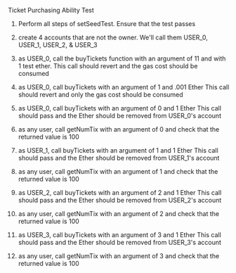 Ticket Purchasing Ability Test

1)	Perform all steps of setSeedTest. Ensure that the test passes

2)	create 4 accounts that are not the owner. We'll call them USER_0, USER_1, USER_2, & USER_3

3)	as USER_0, call the buyTickets function with an argument of 11 and with 1 test ether.
	This call should revert and the gas cost should be consumed

4)	as USER_0, call buyTickets with an argument of 1 and .001 Ether
	This call should revert and only the gas cost should be consumed

5)	as USER_0, call buyTickets with an argument of 0 and 1 Ether
	This call should pass and the Ether should be removed from USER_0's account

6)	as any user, call getNumTix with an argument of 0 and check that the returned value is 100

7)	as USER_1, call buyTickets with an argument of 1 and 1 Ether
	This call should pass and the Ether should be removed from USER_1's account

8)	as any user, call getNumTix with an argument of 1 and check that the returned value is 100

9)	as USER_2, call buyTickets with an argument of 2 and 1 Ether
	This call should pass and the Ether should be removed from USER_2's account

10)	as any user, call getNumTix with an argument of 2 and check that the returned value is 100

11)	as USER_3, call buyTickets with an argument of 3 and 1 Ether
	This call should pass and the Ether should be removed from USER_3's account

12)	as any user, call getNumTix with an argument of 3 and check that the returned value is 100

